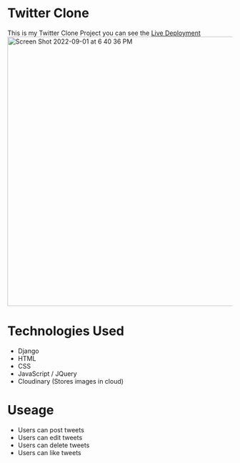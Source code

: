 # Twitter Clone
This is my Twitter Clone Project you can see the [Live Deployment](https://giovannispikes-twitterclone.herokuapp.com/)
<img width="603" alt="Screen Shot 2022-09-01 at 6 40 36 PM" src="https://user-images.githubusercontent.com/19931825/188024865-f8b3bf2e-3a12-4e1e-a92a-2fe839c47c9c.png">


# Technologies Used
 - Django
 - HTML
 - CSS
 - JavaScript / JQuery
 - Cloudinary (Stores images in cloud)
 # Useage
  - Users can post tweets
  - Users can edit tweets
  - Users can delete tweets
  - Users can like tweets
